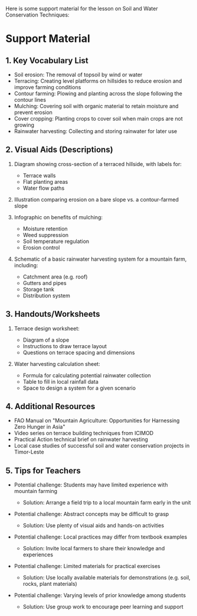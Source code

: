 Here is some support material for the lesson on Soil and Water Conservation Techniques:

# Support Material

## 1. Key Vocabulary List

- Soil erosion: The removal of topsoil by wind or water
- Terracing: Creating level platforms on hillsides to reduce erosion and improve farming conditions
- Contour farming: Plowing and planting across the slope following the contour lines
- Mulching: Covering soil with organic material to retain moisture and prevent erosion  
- Cover cropping: Planting crops to cover soil when main crops are not growing
- Rainwater harvesting: Collecting and storing rainwater for later use

## 2. Visual Aids (Descriptions)

1. Diagram showing cross-section of a terraced hillside, with labels for:
   - Terrace walls
   - Flat planting areas
   - Water flow paths

2. Illustration comparing erosion on a bare slope vs. a contour-farmed slope

3. Infographic on benefits of mulching:
   - Moisture retention
   - Weed suppression  
   - Soil temperature regulation
   - Erosion control

4. Schematic of a basic rainwater harvesting system for a mountain farm, including:
   - Catchment area (e.g. roof)
   - Gutters and pipes
   - Storage tank
   - Distribution system

## 3. Handouts/Worksheets

1. Terrace design worksheet:
   - Diagram of a slope 
   - Instructions to draw terrace layout
   - Questions on terrace spacing and dimensions

2. Water harvesting calculation sheet:
   - Formula for calculating potential rainwater collection
   - Table to fill in local rainfall data
   - Space to design a system for a given scenario

## 4. Additional Resources

- FAO Manual on "Mountain Agriculture: Opportunities for Harnessing Zero Hunger in Asia"
- Video series on terrace building techniques from ICIMOD
- Practical Action technical brief on rainwater harvesting
- Local case studies of successful soil and water conservation projects in Timor-Leste

## 5. Tips for Teachers

- Potential challenge: Students may have limited experience with mountain farming
  - Solution: Arrange a field trip to a local mountain farm early in the unit

- Potential challenge: Abstract concepts may be difficult to grasp
  - Solution: Use plenty of visual aids and hands-on activities

- Potential challenge: Local practices may differ from textbook examples
  - Solution: Invite local farmers to share their knowledge and experiences

- Potential challenge: Limited materials for practical exercises
  - Solution: Use locally available materials for demonstrations (e.g. soil, rocks, plant materials)

- Potential challenge: Varying levels of prior knowledge among students
  - Solution: Use group work to encourage peer learning and support
